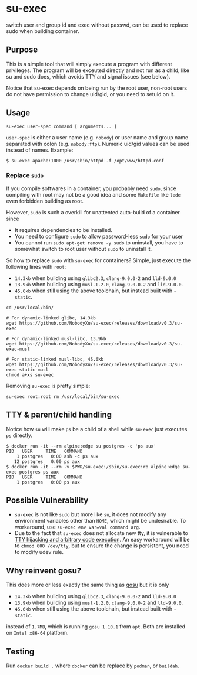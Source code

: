 # su-exec
switch user and group id and exec without passwd, can be used to replace sudo when building container.

## Purpose

This is a simple tool that will simply execute a program with different
privileges. The program will be exceuted directly and not run as a child,
like su and sudo does, which avoids TTY and signal issues (see below).

Notice that su-exec depends on being run by the root user, non-root
users do not have permission to change uid/gid, or you need to setuid on it.

## Usage

```shell
su-exec user-spec command [ arguments... ]
```

`user-spec` is either a user name (e.g. `nobody`) or user name and group
name separated with colon (e.g. `nobody:ftp`). Numeric uid/gid values
can be used instead of names. Example:

```shell
$ su-exec apache:1000 /usr/sbin/httpd -f /opt/www/httpd.conf
```

### Replace `sudo`

If you compile softwares in a container, you probably need `sudo`, since compiling with root may not be
a good idea and some `Makefile` like `lede` even forbidden building as root.

However, `sudo` is such a overkill for unattented auto-build of a container since
 - It requires dependencies to be installed.
 - You need to configure `sudo` to allow password-less `sudo` for your user
 - You cannot run `sudo apt-get remove -y sudo` to uninstall, you have to somewhat switch to root user without `sudo`
 to uninstall it.

So how to replace `sudo` with `su-exec` for containers? Simple, just execute the following lines with `root`:


 - `14.3kb` when building using `glibc2.3`, `clang-9.0.0-2` and `lld-9.0.0` 
 - `13.9kb` when building using `musl-1.2.0`, `clang-9.0.0-2` and `lld-9.0.0`.
 - `45.6kb` when still using the above toolchain, but instead built with `-static`.

```
cd /usr/local/bin/

# For dynamic-linked glibc, 14.3kb
wget https://github.com/NobodyXu/su-exec/releases/download/v0.3/su-exec

# For dynamic-linked musl-libc, 13.9kb
wget https://github.com/NobodyXu/su-exec/releases/download/v0.3/su-exec-musl

# For static-linked musl-libc, 45.6kb
wget https://github.com/NobodyXu/su-exec/releases/download/v0.3/su-exec-static-musl
chmod a+xs su-exec
```

Removing `su-exec` is pretty simple:

```
su-exec root:root rm /usr/local/bin/su-exec
```

## TTY & parent/child handling

Notice how `su` will make `ps` be a child of a shell while `su-exec`
just executes `ps` directly.

```shell
$ docker run -it --rm alpine:edge su postgres -c 'ps aux'
PID   USER     TIME   COMMAND
    1 postgres   0:00 ash -c ps aux
   12 postgres   0:00 ps aux
$ docker run -it --rm -v $PWD/su-exec:/sbin/su-exec:ro alpine:edge su-exec postgres ps aux
PID   USER     TIME   COMMAND
    1 postgres   0:00 ps aux
```

## Possible Vulnerability

 - `su-exec` is not like `sudo` but more like `su`, it does not modify any environment variables other than `HOME`, which might be undesirable.
 To workaround, use `su-exec env var=val command arg`.
 - Due to the fact that `su-exec` does not allocate new tty, it is vulnerable to [TTY hijacking and arbitrary code execution][1].
 An easy workaround will be to `chmod 600 /dev/tty`, but to ensure the change is persistent, you need to modify udev rule.

## Why reinvent gosu?

This does more or less exactly the same thing as [gosu](https://github.com/tianon/gosu)
but it is only

 - `14.3kb` when building using `glibc2.3`, `clang-9.0.0-2` and `lld-9.0.0` 
 - `13.9kb` when building using `musl-1.2.0`, `clang-9.0.0-2` and `lld-9.0.0`.
 - `45.6kb` when still using the above toolchain, but instead built with `-static`.

instead of `1.7MB`, which is running `gosu 1.10.1` from `apt`.
Both are installed on `Intel x86-64` platform.

[1]: https://ruderich.org/simon/notes/su-sudo-from-root-tty-hijacking

## Testing

Run `docker build .` where `docker` can be replace by `podman`, or `buildah`.
